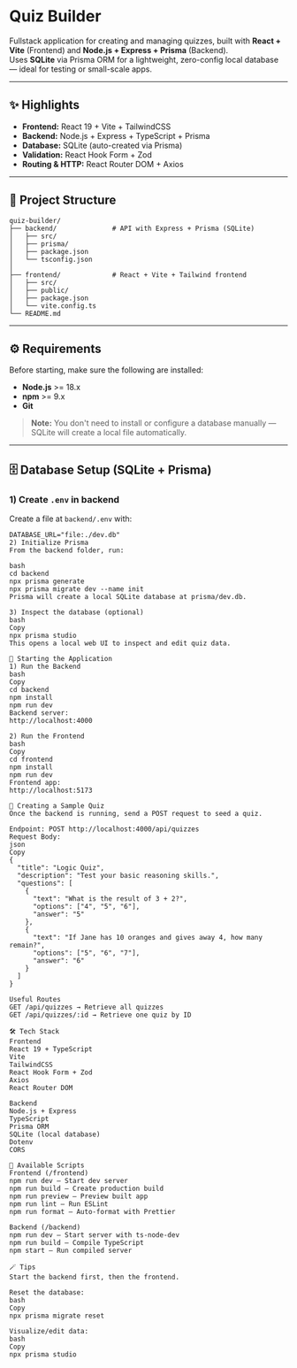 # Quiz Builder

Fullstack application for creating and managing quizzes, built with **React + Vite** (Frontend) and **Node.js + Express + Prisma** (Backend).  
Uses **SQLite** via Prisma ORM for a lightweight, zero-config local database — ideal for testing or small-scale apps.

---

## ✨ Highlights

- **Frontend:** React 19 + Vite + TailwindCSS
- **Backend:** Node.js + Express + TypeScript + Prisma
- **Database:** SQLite (auto-created via Prisma)
- **Validation:** React Hook Form + Zod
- **Routing & HTTP:** React Router DOM + Axios

---

## 📁 Project Structure

```
quiz-builder/
├── backend/              # API with Express + Prisma (SQLite)
│   ├── src/
│   ├── prisma/
│   ├── package.json
│   └── tsconfig.json
│
├── frontend/             # React + Vite + Tailwind frontend
│   ├── src/
│   ├── public/
│   ├── package.json
│   └── vite.config.ts
└── README.md
```


---

## ⚙️ Requirements

Before starting, make sure the following are installed:

- **Node.js** >= 18.x
- **npm** >= 9.x
- **Git**

> **Note:** You don't need to install or configure a database manually — SQLite will create a local file automatically.

---

## 🗄️ Database Setup (SQLite + Prisma)

### 1) Create `.env` in backend

Create a file at `backend/.env` with:

```env
DATABASE_URL="file:./dev.db"
2) Initialize Prisma
From the backend folder, run:

bash
cd backend
npx prisma generate
npx prisma migrate dev --name init
Prisma will create a local SQLite database at prisma/dev.db.

3) Inspect the database (optional)
bash
Copy
npx prisma studio
This opens a local web UI to inspect and edit quiz data.

🚀 Starting the Application
1) Run the Backend
bash
Copy
cd backend
npm install
npm run dev
Backend server:
http://localhost:4000

2) Run the Frontend
bash
Copy
cd frontend
npm install
npm run dev
Frontend app:
http://localhost:5173

🧩 Creating a Sample Quiz
Once the backend is running, send a POST request to seed a quiz.

Endpoint: POST http://localhost:4000/api/quizzes
Request Body:
json
Copy
{
  "title": "Logic Quiz",
  "description": "Test your basic reasoning skills.",
  "questions": [
    {
      "text": "What is the result of 3 + 2?",
      "options": ["4", "5", "6"],
      "answer": "5"
    },
    {
      "text": "If Jane has 10 oranges and gives away 4, how many remain?",
      "options": ["5", "6", "7"],
      "answer": "6"
    }
  ]
}

Useful Routes
GET /api/quizzes → Retrieve all quizzes
GET /api/quizzes/:id → Retrieve one quiz by ID

🛠️ Tech Stack
Frontend
React 19 + TypeScript
Vite
TailwindCSS
React Hook Form + Zod
Axios
React Router DOM

Backend
Node.js + Express
TypeScript
Prisma ORM
SQLite (local database)
Dotenv
CORS

📜 Available Scripts
Frontend (/frontend)
npm run dev — Start dev server
npm run build — Create production build
npm run preview — Preview built app
npm run lint — Run ESLint
npm run format — Auto-format with Prettier

Backend (/backend)
npm run dev — Start server with ts-node-dev
npm run build — Compile TypeScript
npm start — Run compiled server

🪄 Tips
Start the backend first, then the frontend.

Reset the database:
bash
Copy
npx prisma migrate reset

Visualize/edit data:
bash
Copy
npx prisma studio
